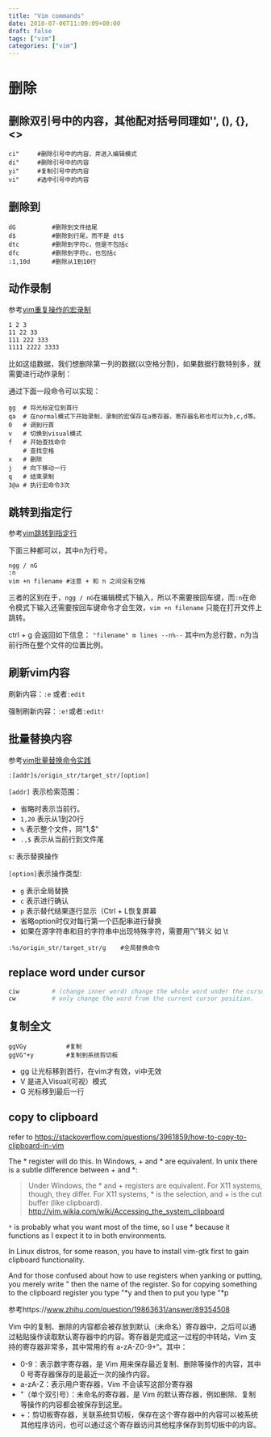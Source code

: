 ```yaml
---
title: "Vim commands"
date: 2018-07-06T11:09:09+08:00
draft: false
tags: ["vim"]
categories: ["vim"]
---
```


# 删除

## 删除双引号中的内容，其他配对括号同理如'', (), {}, <>

```vim
ci"     #删除引号中的内容，并进入编辑模式
di"     #删除引号中的内容
yi"     #复制引号中的内容
vi"     #选中引号中的内容
```
## 删除到

```vim
dG          #删除到文件结尾
d$          #删除到行尾，而不是 dt$
dtc         #删除到字符c，但是不包括c
dfc         #删除到字符c，也包括c
:1,10d      #删除从1到10行
```

## 动作录制

参考[vim重复操作的宏录制](https://www.cnblogs.com/ini_always/archive/2011/09/21/2184446.html)

```txt
1 2 3
11 22 33
111 222 333
1111 2222 3333
```

比如这组数据，我们想删除第一列的数据(以空格分割)，如果数据行数特别多，就需要进行动作录制：

通过下面一段命令可以实现：

```vim
gg  # 将光标定位到首行
qa  # 在normal模式下开始录制，录制的宏保存在a寄存器，寄存器名称也可以为b,c,d等。
0   # 调到行首
v   # 切换到visual模式
f   # 开始查找命令
    # 查找空格
x   # 删除
j   # 向下移动一行
q   # 结束录制
3@a # 执行宏命令3次
```

## 跳转到指定行

参考[vim跳转到指定行](https://blog.csdn.net/u011848617/article/details/38434359)

下面三种都可以，其中n为行号。

```vim
ngg / nG
:n
vim +n filename #注意 + 和 n 之间没有空格
```

三者的区别在于，`ngg / nG`在编辑模式下输入，所以不需要按回车键，而`:n`在命令模式下输入还需要按回车键命令才会生效，`vim +n filename` 只能在打开文件上跳转。

ctrl + g 会返回如下信息：
`"filename" m lines --n%--`
其中m为总行数，n为当前行所在整个文件的位置比例。

## 刷新vim内容

刷新内容：`:e` 或者`:edit`

强制刷新内容：`:e!`或者`:edit!`

## 批量替换内容
参考[vim批量替换命令实践](https://www.cnblogs.com/beenoisy/p/4046074.html)

```vim
:[addr]s/origin_str/target_str/[option]
```
`[addr]` 表示检索范围：

- 省略时表示当前行。
- `1,20` 表示从1到20行
- `%` 表示整个文件，同"1,$"
- `.,$` 表示从当前行到文件尾

`s`:    表示替换操作

`[option]`表示操作类型:

- `g` 表示全局替换
- `c` 表示进行确认
- `p` 表示替代结果逐行显示（Ctrl + L恢复屏幕
- 省略option时仅对每行第一个匹配串进行替换
- 如果在源字符串和目的字符串中出现特殊字符，需要用”\”转义 如 \t

```vim
:%s/origin_str/target_str/g    #全局替换命令
```

## replace word under cursor

```sh
ciw         # (change inner word) change the whole word under the cursor.
cw          # only change the word from the current cursor position. 
```
## 复制全文
```vim
ggVGy           #复制
ggVG"+y         #复制到系统剪切板
```
-   gg 让光标移到首行，在vim才有效，vi中无效 
-   V   是进入Visual(可视）模式 
-   G  光标移到最后一行 


## copy to clipboard
refer to <https://stackoverflow.com/questions/3961859/how-to-copy-to-clipboard-in-vim>

The * register will do this. 
In Windows, + and * are equivalent. In unix there is a subtle difference between + and *:

>Under Windows, the * and + registers are equivalent. For X11 systems, though, they differ. For X11 systems, * is the selection, and + is the cut buffer (like clipboard). http://vim.wikia.com/wiki/Accessing_the_system_clipboard

`*` is probably what you want most of the time, so I use * because it functions as I expect it to in both environments.

In Linux distros, for some reason, you have to install vim-gtk first to gain clipboard functionality.

And for those confused about how to use registers when yanking or putting, you merely write " then the name of the register. So for copying something to the clipboard register you type "*y and then to put you type "*p


参考https://www.zhihu.com/question/19863631/answer/89354508

Vim 中的复制、删除的内容都会被存放到默认（未命名）寄存器中，之后可以通过粘贴操作读取默认寄存器中的内容。寄存器是完成这一过程的中转站，Vim 支持的寄存器非常多，其中常用的有 a-zA-Z0-9+“。其中：
- 0-9：表示数字寄存器，是 Vim 用来保存最近复制、删除等操作的内容，其中 0 号寄存器保存的是最近一次的操作内容。
- a-zA-Z：表示用户寄存器，Vim 不会读写这部分寄存器
- "（单个双引号）：未命名的寄存器，是 Vim 的默认寄存器，例如删除、复制等操作的内容都会被保存到这里。
- +：剪切板寄存器，关联系统剪切板，保存在这个寄存器中的内容可以被系统其他程序访问，也可以通过这个寄存器访问其他程序保存到剪切板中的内容。

